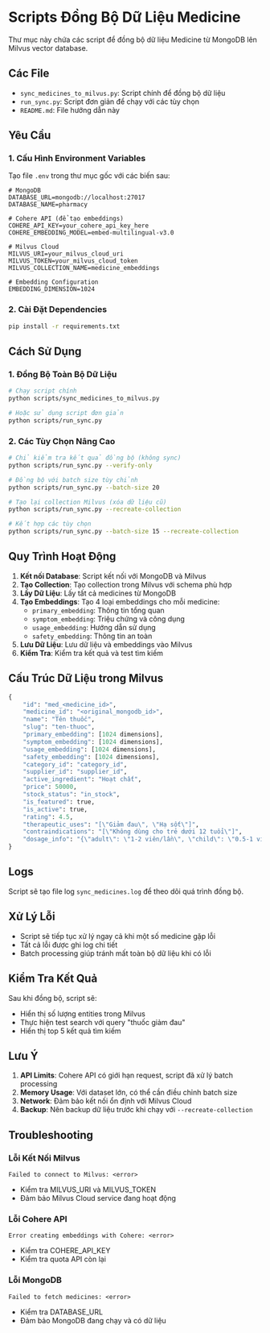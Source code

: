 # Scripts Đồng Bộ Dữ Liệu Medicine

Thư mục này chứa các script để đồng bộ dữ liệu Medicine từ MongoDB lên Milvus vector database.

## Các File

- `sync_medicines_to_milvus.py`: Script chính để đồng bộ dữ liệu
- `run_sync.py`: Script đơn giản để chạy với các tùy chọn
- `README.md`: File hướng dẫn này

## Yêu Cầu

### 1. Cấu Hình Environment Variables

Tạo file `.env` trong thư mục gốc với các biến sau:

```env
# MongoDB
DATABASE_URL=mongodb://localhost:27017
DATABASE_NAME=pharmacy

# Cohere API (để tạo embeddings)
COHERE_API_KEY=your_cohere_api_key_here
COHERE_EMBEDDING_MODEL=embed-multilingual-v3.0

# Milvus Cloud
MILVUS_URI=your_milvus_cloud_uri
MILVUS_TOKEN=your_milvus_cloud_token
MILVUS_COLLECTION_NAME=medicine_embeddings

# Embedding Configuration
EMBEDDING_DIMENSION=1024
```

### 2. Cài Đặt Dependencies

```bash
pip install -r requirements.txt
```

## Cách Sử Dụng

### 1. Đồng Bộ Toàn Bộ Dữ Liệu

```bash
# Chạy script chính
python scripts/sync_medicines_to_milvus.py

# Hoặc sử dụng script đơn giản
python scripts/run_sync.py
```

### 2. Các Tùy Chọn Nâng Cao

```bash
# Chỉ kiểm tra kết quả đồng bộ (không sync)
python scripts/run_sync.py --verify-only

# Đồng bộ với batch size tùy chỉnh
python scripts/run_sync.py --batch-size 20

# Tạo lại collection Milvus (xóa dữ liệu cũ)
python scripts/run_sync.py --recreate-collection

# Kết hợp các tùy chọn
python scripts/run_sync.py --batch-size 15 --recreate-collection
```

## Quy Trình Hoạt Động

1. **Kết nối Database**: Script kết nối với MongoDB và Milvus
2. **Tạo Collection**: Tạo collection trong Milvus với schema phù hợp
3. **Lấy Dữ Liệu**: Lấy tất cả medicines từ MongoDB
4. **Tạo Embeddings**: Tạo 4 loại embeddings cho mỗi medicine:
   - `primary_embedding`: Thông tin tổng quan
   - `symptom_embedding`: Triệu chứng và công dụng
   - `usage_embedding`: Hướng dẫn sử dụng
   - `safety_embedding`: Thông tin an toàn
5. **Lưu Dữ Liệu**: Lưu dữ liệu và embeddings vào Milvus
6. **Kiểm Tra**: Kiểm tra kết quả và test tìm kiếm

## Cấu Trúc Dữ Liệu trong Milvus

```python
{
    "id": "med_<medicine_id>",
    "medicine_id": "<original_mongodb_id>",
    "name": "Tên thuốc",
    "slug": "ten-thuoc",
    "primary_embedding": [1024 dimensions],
    "symptom_embedding": [1024 dimensions], 
    "usage_embedding": [1024 dimensions],
    "safety_embedding": [1024 dimensions],
    "category_id": "category_id",
    "supplier_id": "supplier_id",
    "active_ingredient": "Hoạt chất",
    "price": 50000,
    "stock_status": "in_stock",
    "is_featured": true,
    "is_active": true,
    "rating": 4.5,
    "therapeutic_uses": "[\"Giảm đau\", \"Hạ sốt\"]",
    "contraindications": "[\"Không dùng cho trẻ dưới 12 tuổi\"]",
    "dosage_info": "{\"adult\": \"1-2 viên/lần\", \"child\": \"0.5-1 viên/lần\"}"
}
```

## Logs

Script sẽ tạo file log `sync_medicines.log` để theo dõi quá trình đồng bộ.

## Xử Lý Lỗi

- Script sẽ tiếp tục xử lý ngay cả khi một số medicine gặp lỗi
- Tất cả lỗi được ghi log chi tiết
- Batch processing giúp tránh mất toàn bộ dữ liệu khi có lỗi

## Kiểm Tra Kết Quả

Sau khi đồng bộ, script sẽ:
- Hiển thị số lượng entities trong Milvus
- Thực hiện test search với query "thuốc giảm đau"
- Hiển thị top 5 kết quả tìm kiếm

## Lưu Ý

1. **API Limits**: Cohere API có giới hạn request, script đã xử lý batch processing
2. **Memory Usage**: Với dataset lớn, có thể cần điều chỉnh batch size
3. **Network**: Đảm bảo kết nối ổn định với Milvus Cloud
4. **Backup**: Nên backup dữ liệu trước khi chạy với `--recreate-collection`

## Troubleshooting

### Lỗi Kết Nối Milvus
```
Failed to connect to Milvus: <error>
```
- Kiểm tra MILVUS_URI và MILVUS_TOKEN
- Đảm bảo Milvus Cloud service đang hoạt động

### Lỗi Cohere API
```
Error creating embeddings with Cohere: <error>
```
- Kiểm tra COHERE_API_KEY
- Kiểm tra quota API còn lại

### Lỗi MongoDB
```
Failed to fetch medicines: <error>
```
- Kiểm tra DATABASE_URL
- Đảm bảo MongoDB đang chạy và có dữ liệu 